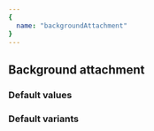```yaml
---
{
  name: "backgroundAttachment"
}
---
```


## Background attachment

### Default values
<!-- defaults.values.start -->
<!-- defaults.values.end -->


### Default variants
<!-- defaults.variants.start -->
<!-- defaults.variants.end -->
